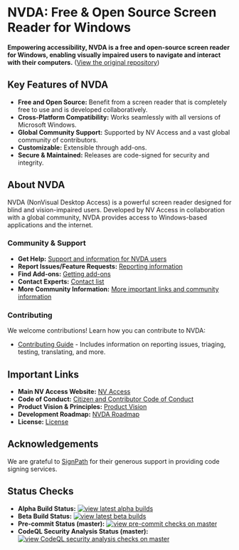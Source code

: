 # NVDA: Free & Open Source Screen Reader for Windows

**Empowering accessibility, NVDA is a free and open-source screen reader for Windows, enabling visually impaired users to navigate and interact with their computers.** ([View the original repository](https://github.com/nvaccess/nvda))

## Key Features of NVDA

*   **Free and Open Source:** Benefit from a screen reader that is completely free to use and is developed collaboratively.
*   **Cross-Platform Compatibility:** Works seamlessly with all versions of Microsoft Windows.
*   **Global Community Support:** Supported by NV Access and a vast global community of contributors.
*   **Customizable:**  Extensible through add-ons.
*   **Secure & Maintained:** Releases are code-signed for security and integrity.

## About NVDA

NVDA (NonVisual Desktop Access) is a powerful screen reader designed for blind and vision-impaired users. Developed by NV Access in collaboration with a global community, NVDA provides access to Windows-based applications and the internet.

### Community & Support

*   **Get Help:** [Support and information for NVDA users](https://www.nvaccess.org/get-help/)
*   **Report Issues/Feature Requests:** [Reporting information](./projectDocs/issues/readme.md)
*   **Find Add-ons:** [Getting add-ons](https://download.nvaccess.org/documentation/userGuide.html#AddonsManager)
*   **Contact Experts:** [Contact list](./projectDocs/community/expertsList.md)
*   **More Community Information:** [More important links and community information](./projectDocs/community/readme.md)

### Contributing

We welcome contributions!  Learn how you can contribute to NVDA:

*   [Contributing Guide](./.github/CONTRIBUTING.md) - Includes information on reporting issues, triaging, testing, translating, and more.

## Important Links

*   **Main NV Access Website:** [NV Access](http://www.nvaccess.org/)
*   **Code of Conduct:** [Citizen and Contributor Code of Conduct](CODE_OF_CONDUCT.md)
*   **Product Vision & Principles:** [Product Vision](projectDocs/product_vision.md)
*   **Development Roadmap:** [NVDA Roadmap](https://www.nvaccess.org/post/nvda-roadmap/)
*   **License:** [License](./copying.txt)

## Acknowledgements

We are grateful to [SignPath](https://www.signpath.io/) for their generous support in providing code signing services.

## Status Checks

*   **Alpha Build Status:** [![view latest alpha builds](https://ci.appveyor.com/api/projects/status/sqeer6p8lc80lvqe/branch/master?svg=true)](https://ci.appveyor.com/project/NVAccess/nvda/branch/master)
*   **Beta Build Status:** [![view latest beta builds](https://ci.appveyor.com/api/projects/status/sqeer6p8lc80lvqe/branch/beta?svg=true)](https://ci.appveyor.com/project/NVAccess/nvda/branch/beta)
*   **Pre-commit Status (master):** [![view pre-commit checks on master](https://results.pre-commit.ci/badge/github/nvaccess/nvda/master.svg)](https://results.pre-commit.ci/latest/github/nvaccess/nvda/master)
*   **CodeQL Security Analysis Status (master):** [![view CodeQL security analysis checks on master](https://github.com/nvaccess/nvda/actions/workflows/github-code-scanning/codeql/badge.svg?branch=master)](https://github.com/nvaccess/nvda/actions/workflows/github-code-scanning/codeql?query=branch%3Amaster)